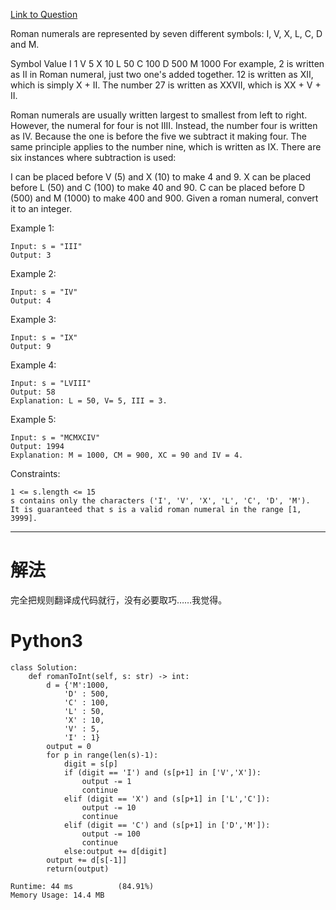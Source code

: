 [Link to Question](https://leetcode.com/explore/interview/card/top-interview-questions-easy/102/math/878/)




Roman numerals are represented by seven different symbols: I, V, X, L, C, D and M.

Symbol       Value
I             1
V             5
X             10
L             50
C             100
D             500
M             1000
For example, 2 is written as II in Roman numeral, just two one's added together. 12 is written as XII, which is simply X + II. The number 27 is written as XXVII, which is XX + V + II.

Roman numerals are usually written largest to smallest from left to right. However, the numeral for four is not IIII. Instead, the number four is written as IV. Because the one is before the five we subtract it making four. The same principle applies to the number nine, which is written as IX. There are six instances where subtraction is used:

I can be placed before V (5) and X (10) to make 4 and 9. 
X can be placed before L (50) and C (100) to make 40 and 90. 
C can be placed before D (500) and M (1000) to make 400 and 900.
Given a roman numeral, convert it to an integer.

 

Example 1:
```
Input: s = "III"
Output: 3
```
Example 2:
```
Input: s = "IV"
Output: 4
```
Example 3:
```
Input: s = "IX"
Output: 9
```
Example 4:
```
Input: s = "LVIII"
Output: 58
Explanation: L = 50, V= 5, III = 3.
```
Example 5:
```
Input: s = "MCMXCIV"
Output: 1994
Explanation: M = 1000, CM = 900, XC = 90 and IV = 4.
 ```

Constraints:
```
1 <= s.length <= 15
s contains only the characters ('I', 'V', 'X', 'L', 'C', 'D', 'M').
It is guaranteed that s is a valid roman numeral in the range [1, 3999].
```

-----
# 解法
完全把规则翻译成代码就行，没有必要取巧……我觉得。

# Python3 
```python3
class Solution:
    def romanToInt(self, s: str) -> int:
        d = {'M':1000,
            'D' : 500,
            'C' : 100,
            'L' : 50,
            'X' : 10,
            'V' : 5,
            'I' : 1}
        output = 0
        for p in range(len(s)-1):
            digit = s[p]
            if (digit == 'I') and (s[p+1] in ['V','X']):
                output -= 1
                continue
            elif (digit == 'X') and (s[p+1] in ['L','C']):
                output -= 10
                continue
            elif (digit == 'C') and (s[p+1] in ['D','M']):
                output -= 100
                continue
            else:output += d[digit]
        output += d[s[-1]]
        return(output)

Runtime: 44 ms          (84.91%)
Memory Usage: 14.4 MB
```